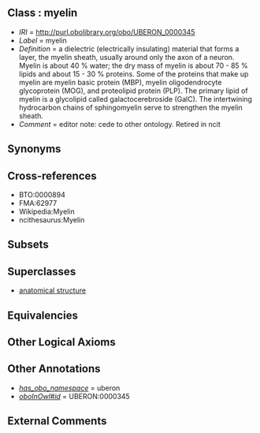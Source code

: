 
## Class : myelin

 * *IRI* = http://purl.obolibrary.org/obo/UBERON_0000345
 * *Label* = myelin
 * *Definition* = a dielectric (electrically insulating) material that forms a layer, the myelin sheath, usually around only the axon of a neuron. Myelin is about 40 % water; the dry mass of myelin is about 70 - 85 % lipids and about 15 - 30 % proteins. Some of the proteins that make up myelin are myelin basic protein (MBP), myelin oligodendrocyte glycoprotein (MOG), and proteolipid protein (PLP). The primary lipid of myelin is a glycolipid called galactocerebroside (GalC). The intertwining hydrocarbon chains of sphingomyelin serve to strengthen the myelin sheath.
 * *Comment* = editor note: cede to other ontology. Retired in ncit

## Synonyms


## Cross-references

 * BTO:0000894
 * FMA:62977
 * Wikipedia:Myelin
 * ncithesaurus:Myelin

## Subsets


## Superclasses

 * [anatomical structure](../../UBERON/61/UBERON_0000061.md)

## Equivalencies


## Other Logical Axioms


## Other Annotations

 * *[has_obo_namespace](../../ce/oboInOwl#hasOBONamespace.md)* = uberon
 * *[oboInOwl#id](../../id/oboInOwl#id.md)* = UBERON:0000345

## External Comments

